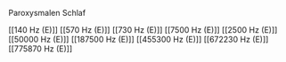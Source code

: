 Paroxysmalen Schlaf

[[140 Hz (E)]]
[[570 Hz (E)]]
[[730 Hz (E)]]
[[7500 Hz (E)]]
[[2500 Hz (E)]]
[[50000 Hz (E)]]
[[187500 Hz (E)]]
[[455300 Hz (E)]]
[[672230 Hz (E)]]
[[775870 Hz (E)]]